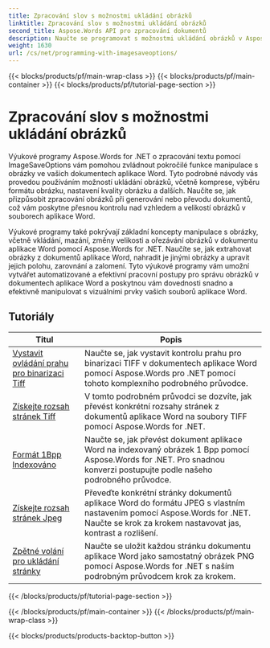 ```yaml
---
title: Zpracování slov s možnostmi ukládání obrázků
linktitle: Zpracování slov s možnostmi ukládání obrázků
second_title: Aspose.Words API pro zpracování dokumentů
description: Naučte se programovat s možnostmi ukládání obrázků v Aspose.Words pro .NET. Výukové programy krok za krokem s ukázkovým kódem pro ukládání a manipulaci s obrázky v dokumentech aplikace Word.
weight: 1630
url: /cs/net/programming-with-imagesaveoptions/
---
```


{{< blocks/products/pf/main-wrap-class >}}
{{< blocks/products/pf/main-container >}}
{{< blocks/products/pf/tutorial-page-section >}}

# Zpracování slov s možnostmi ukládání obrázků

Výukové programy Aspose.Words for .NET o zpracování textu pomocí ImageSaveOptions vám pomohou zvládnout pokročilé funkce manipulace s obrázky ve vašich dokumentech aplikace Word. Tyto podrobné návody vás provedou používáním možností ukládání obrázků, včetně komprese, výběru formátu obrázku, nastavení kvality obrázku a dalších. Naučíte se, jak přizpůsobit zpracování obrázků při generování nebo převodu dokumentů, což vám poskytne přesnou kontrolu nad vzhledem a velikostí obrázků v souborech aplikace Word.

Výukové programy také pokrývají základní koncepty manipulace s obrázky, včetně vkládání, mazání, změny velikosti a ořezávání obrázků v dokumentu aplikace Word pomocí Aspose.Words for .NET. Naučíte se, jak extrahovat obrázky z dokumentů aplikace Word, nahradit je jinými obrázky a upravit jejich polohu, zarovnání a zalomení. Tyto výukové programy vám umožní vytvářet automatizované a efektivní pracovní postupy pro správu obrázků v dokumentech aplikace Word a poskytnou vám dovednosti snadno a efektivně manipulovat s vizuálními prvky vašich souborů aplikace Word.

 ## Tutoriály
| Titul | Popis |
| --- | --- |
| [Vystavit ovládání prahu pro binarizaci Tiff](./expose-threshold-control-for-tiff-binarization/) | Naučte se, jak vystavit kontrolu prahu pro binarizaci TIFF v dokumentech aplikace Word pomocí Aspose.Words pro .NET pomocí tohoto komplexního podrobného průvodce. |
| [Získejte rozsah stránek Tiff](./get-tiff-page-range/) | V tomto podrobném průvodci se dozvíte, jak převést konkrétní rozsahy stránek z dokumentů aplikace Word na soubory TIFF pomocí Aspose.Words for .NET. |
| [Formát 1Bpp Indexováno](./format-1bpp-indexed/) | Naučte se, jak převést dokument aplikace Word na indexovaný obrázek 1 Bpp pomocí Aspose.Words for .NET. Pro snadnou konverzi postupujte podle našeho podrobného průvodce. |
| [Získejte rozsah stránek Jpeg](./get-jpeg-page-range/) | Převeďte konkrétní stránky dokumentů aplikace Word do formátu JPEG s vlastním nastavením pomocí Aspose.Words for .NET. Naučte se krok za krokem nastavovat jas, kontrast a rozlišení. |
| [Zpětné volání pro ukládání stránky](./page-saving-callback/) | Naučte se uložit každou stránku dokumentu aplikace Word jako samostatný obrázek PNG pomocí Aspose.Words for .NET s naším podrobným průvodcem krok za krokem. |
{{< /blocks/products/pf/tutorial-page-section >}}

{{< /blocks/products/pf/main-container >}}
{{< /blocks/products/pf/main-wrap-class >}}

{{< blocks/products/products-backtop-button >}}
